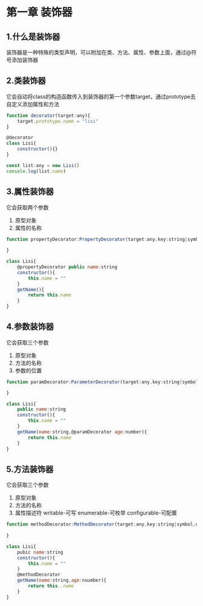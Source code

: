 # 第一章 装饰器

## 1.什么是装饰器

装饰器是一种特殊的类型声明，可以附加在类、方法、属性、参数上面，通过@符号添加装饰器

## 2.类装饰器

它会自动将class的构造函数传入到装饰器的第一个参数target，通过prototype去自定义添加属性和方法

~~~javascript
function decorator(target:any){
    target.prototype.name = "lisi"
}

@decorator
class Lisi{
    constructor(){}
}

const list:any = new Lisi()
console.log(list.name)
~~~

## 3.属性装饰器

它会获取两个参数

1. 原型对象
2. 属性的名称

~~~javascript
function propertyDecorator:PropertyDecorator(target:any,key:string|symbol){
    
}

class Lisi{
    @propertyDecorator public name:string
    constructor(){
        this.name = ""
    }
	getName(){
		return this.name
    }
}
~~~

## 4.参数装饰器

它会获取三个参数

1. 原型对象
2. 方法的名称
3. 参数的位置

~~~javascript
function paramDecorator:ParameterDecorator(target:any,key:string|symbol,index:number){

}

class Lisi{
    public name:string
    constructor(){
        this.name = ""
    }
	getName(name:string,@paramDecorator age:number){
        return this.name
    }
}
~~~

## 5.方法装饰器

它会获取三个参数

1. 原型对象
2. 方法的名称
3. 属性描述符 writable-可写 enumerable-可枚举 configurable-可配置

~~~javascript
function methodDecorator:MethodDecorator(target:any,key:string|symbol,descriptor:any){
	
}

class Lisi{
    pubic name:string
    constructor(){
        this.name = ""
    }
	@methodDecorator
	getName(name:string,age:nuumber){
        return this..name
    }
}
~~~


